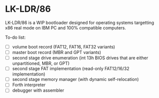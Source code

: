 # LK-LDR/86
LK-LDR/86 is a WIP bootloader designed for operating systems targetting x86 real mode on IBM PC and 100% compatible computers.

To-do list:
- [ ] volume boot record (FAT12, FAT16, FAT32 variants)
- [ ] master boot record (MBR and GPT variants)
- [ ] second stage drive enumeration (int 13h BIOS drives that are either unpartitioned, MBR, or GPT)
- [ ] second stage FAT implementation (read-only FAT12/16/32 implementation)
- [ ] second stage memory manager (with dynamic self-relocation)
- [ ] Forth interpreter
- [ ] debugger with assembler
